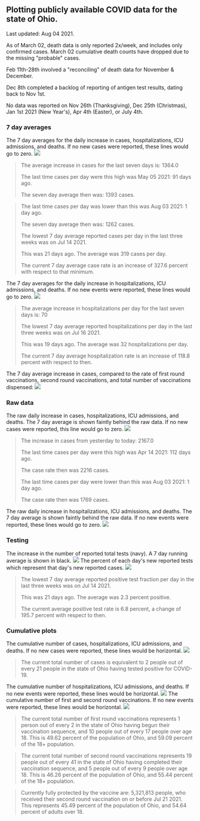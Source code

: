 ## Plotting publicly available COVID data for the state of Ohio. 

Last updated: Aug 04 2021. 

As of March 02, death data is only reported 2x/week, and includes only confirmed cases. March 02 cumulative death counts have dropped due to the missing "probable" cases.

Feb 11th-28th involved a "reconciling" of death data for November & December.

Dec 8th completed a backlog of reporting of antigen test results, dating back to Nov 1st.

No data was reported on Nov 26th (Thanksgiving), Dec 25th (Christmas), Jan 1st 2021 (New Year's), Apr 4th (Easter), or July 4th.
### 7 day averages
The 7 day averages for the daily increase in cases, hospitalizations, ICU admissions, and deaths. If no new cases were reported, these lines would go to zero.
![](7dayaverage_cases.png)

>The average increase in cases for the last seven days is: 1364.0
>
>The last time cases per day were this high was May 05 2021: 91 days ago.
>
>The seven day average then was: 1393 cases.

>
>The last time cases per day was lower than this was Aug 03 2021: 1 day ago.
>
>The seven day average then was: 1262 cases.
>
>The lowest 7 day average reported cases per day in the last three weeks was on Jul 14 2021.
>
>This was 21 days ago. The average was 319 cases per day.
>
>The current 7 day average case rate is an increase of 327.6 percent with respect to that minimum.

The 7 day averages for the daily increase in hospitalizations, ICU admissions, and deaths. If no new events were reported, these lines would go to zero.
![](7dayaverage_hospital.png)

>The average increase in hospitalizations per day for the last seven days is: 70
>
>The lowest 7 day average reported hospitalizations per day in the last three weeks was on Jul 16 2021.
>
>This was 19 days ago. The average was 32 hospitalizations per day.
>
>The current 7 day average hospitalization rate is an increase of 118.8 percent with respect to then.

The 7 day average increase in cases, compared to the rate of first round vaccinations, second round vaccinations, and total number of vaccinations dispensed:
![](DailyVaccinationsCases.png)

### Raw data
The raw daily increase in cases, hospitalizations, ICU admissions, and deaths. The 7 day average is shown faintly behind the raw data. If no new cases were reported, this line would go to zero.
![](DailyCases.png)

>The increase in cases from yesterday to today: 2167.0 
>
>The last time cases per day were this high was Apr 14 2021: 112 days ago. 
>
>The case rate then was 2216 cases.
>
>The last time cases per day were lower than this was Aug 03 2021: 1 day ago. 
>
>The case rate then was 1769 cases.

The raw daily increase in hospitalizations, ICU admissions, and deaths. The 7 day average is shown faintly behind the raw data. If no new events were reported, these lines would go to zero.
![](DailyHospitalizations.png)

### Testing

The increase in the number of reported total tests (navy). A 7 day running average is shown in black.
![](DailyTests.png)
The percent of each day's new reported tests which represent that day's new reported cases.
![](percentpositive_tests.png)

>The lowest 7 day average reported positive test fraction per day in the last three weeks was on Jul 14 2021.
>
>This was 21 days ago. The average was 2.3 percent positive. 
>
>The current average positive test rate is 6.8 percent, a change of 195.7 percent with respect to then. 

### Cumulative plots
The cumulative number of cases, hospitalizations, ICU admissions, and deaths. If no new cases were reported, these lines would be horizontal.
![](Cases.png)

>The current total number of cases is equivalent to 2 people out of every 21 people in the state of Ohio having tested positive for COVID-19.

The cumulative number of hospitalizations, ICU admissions, and deaths. If no new events were reported, these lines would be horizontal.
![](Hospitalizations.png)
The cumulative number of first and second round vaccinations. If no new events were reported, these lines would be horizontal.
![](Vaccinations.png)

>The current total number of first round vaccinations represents 1 person out of every 2 in the state of Ohio having begun their vaccination sequence,  and 10 people out of every 17 people over age 18.
 >This is 49.62 percent of the population of Ohio, and 59.09 percent of the 18+ population.

>The current total number of second round vaccinations represents 19 people out of every 41 in the state of Ohio having completed their vaccination sequence, and 5 people out of every 9 people over age 18. 
>This is 46.26 percent of the population of Ohio, and 55.44 percent of the 18+ population.

>Currently fully protected by the vaccine are: 5,321,813 people, who received their second round vaccination on or before Jul 21 2021.
>This represents 45.49 percent of the population of Ohio, and 54.64 percent of adults over 18.

